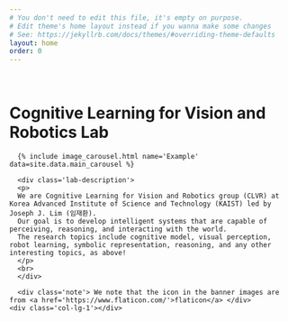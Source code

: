 ```yaml
---
# You don't need to edit this file, it's empty on purpose.
# Edit theme's home layout instead if you wanna make some changes
# See: https://jekyllrb.com/docs/themes/#overriding-theme-defaults
layout: home
order: 0
---
```


<div class='container'>
  <div class='row'>
    <div class='col-lg-1'></div>
    <div class='col-lg-10'>
      <br>
	<h1><div class='lab-name-h1'> <b>Cognitive Learning for Vision and Robotics Lab </b></div></h1>

      {% include image_carousel.html name='Example' data=site.data.main_carousel %}

      <div class='lab-description'>
      <p>
      We are Cognitive Learning for Vision and Robotics group (CLVR) at Korea Advanced Institute of Science and Technology (KAIST) led by Joseph J. Lim (임재환). 
      Our goal is to develop intelligent systems that are capable of perceiving, reasoning, and interacting with the world.
      The research topics include cognitive model, visual perception, robot learning, symbolic representation, reasoning, and any other interesting topics, as above!
      </p>
      <br>
      </div>

      <div class='note'> We note that the icon in the banner images are from <a href='https://www.flaticon.com/'>flaticon</a> </div>
    <div class='col-lg-1'></div>
  </div>
</div>
